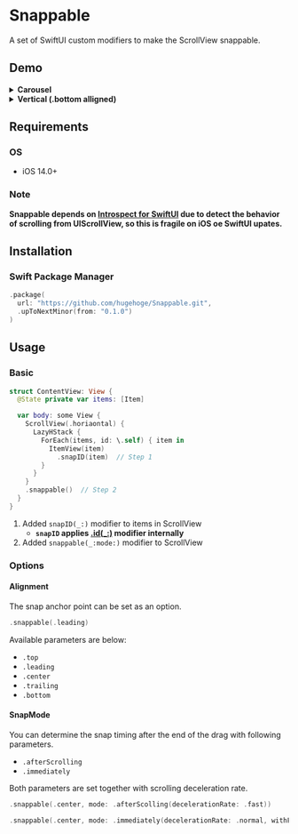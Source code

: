 Snappable
===

A set of SwiftUI custom modifiers to make the ScrollView snappable.

## Demo

<details>
<summary><b>Carousel</b></summary>
<img src="./assets/images/demo_carousel.gif">
</details>

<details>
<summary><b>Vertical (.bottom alligned)</b></summary>
<img src="./assets/images/demo_vertical.gif">
</details>

## Requirements

### OS

- iOS 14.0+

### Note

**Snappable depends on [Introspect for SwiftUI](https://github.com/siteline/SwiftUI-Introspect) due to detect the behavior of scrolling from UIScrollView, so this is fragile on iOS oe SwiftUI upates.**

## Installation

### Swift Package Manager

```swift
.package(
  url: "https://github.com/hugehoge/Snappable.git",
  .upToNextMinor(from: "0.1.0")
)
```

## Usage

### Basic

```swift
struct ContentView: View {
  @State private var items: [Item]

  var body: some View {
    ScrollView(.horiaontal) {
      LazyHStack {
        ForEach(items, id: \.self) { item in
          ItemView(item)
            .snapID(item)  // Step 1
        }
      }
    }
    .snappable()  // Step 2
  }
}
```

1. Added `snapID(_:)` modifier to items in ScrollView
    - **`snapID` applies [.id(_:)](https://developer.apple.com/documentation/swiftui/view/id(_:)) modifier internally**
1. Added `snappable(_:mode:)` modifier to ScrollView

### Options
#### Alignment

The snap anchor point can be set as an option.

```swift
.snappable(.leading)
```

Available parameters are below:

- `.top`
- `.leading`
- `.center`
- `.trailing`
- `.bottom`

#### SnapMode

You can determine the snap timing after the end of the drag with following parameters.

- `.afterScrolling`
- `.immediately`

Both parameters are set together with scrolling deceleration rate.

```swift
.snappable(.center, mode: .afterScolling(decelerationRate: .fast))
```

```swift
.snappable(.center, mode: .immediately(decelerationRate: .normal, withFlick: false))
```
